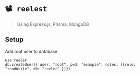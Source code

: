 # `📽️ reelest`

> Using Express.js, Prisma, MongoDB

## Setup

Add root user to database

```
use reeler
db.createUser({ user: "root", pwd: "example": roles: [{role: "readWrite", db: "reeler" }]})
```